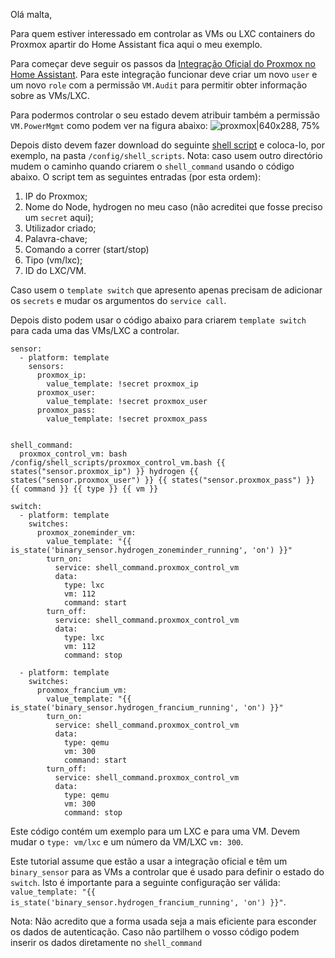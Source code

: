 Olá malta,

Para quem estiver interessado em controlar as VMs ou LXC containers do Proxmox apartir do Home Assistant fica aqui o meu exemplo.

Para começar deve seguir os passos da [Integração Oficial do Proxmox no Home Assistant](https://www.home-assistant.io/integrations/proxmoxve/).
Para este integração funcionar deve criar um novo `user` e um novo `role` com a permissão `VM.Audit` para permitir obter informação sobre as VMs/LXC.

Para podermos controlar o seu estado devem atribuir também a permissão `VM.PowerMgmt` como podem ver na figura abaixo:
![proxmox|640x288, 75%](upload://oVprpeClaJXOjNjuHhQKYFkF02o.png) 

Depois disto devem fazer download do seguinte [shell script](https://github.com/jfmcarreira/tutorials/blob/master/cpha/proxmox_switch/proxmox_control_vm.bash) e coloca-lo, por exemplo, na pasta `/config/shell_scripts`.
Nota: caso usem outro directório mudem o caminho quando criarem o `shell_command` usando o código abaixo.
O script tem as seguintes entradas (por esta ordem):
1. IP do Proxmox;
2. Nome do Node, hydrogen no meu caso (não acreditei que fosse preciso um `secret` aqui);
3. Utilizador criado;
4. Palavra-chave;
5. Comando a correr (start/stop)
6. Tipo (vm/lxc);
7. ID do LXC/VM.

Caso usem o `template switch` que apresento apenas precisam de adicionar os `secrets` e mudar os argumentos do `service call`.

Depois disto podem usar o código abaixo para criarem `template switch` para cada uma das VMs/LXC a controlar.
```
sensor:
  - platform: template
    sensors:
      proxmox_ip:
        value_template: !secret proxmox_ip
      proxmox_user:
        value_template: !secret proxmox_user
      proxmox_pass:
        value_template: !secret proxmox_pass
        
        
shell_command:
  proxmox_control_vm: bash /config/shell_scripts/proxmox_control_vm.bash {{ states("sensor.proxmox_ip") }} hydrogen {{ states("sensor.proxmox_user") }} {{ states("sensor.proxmox_pass") }} {{ command }} {{ type }} {{ vm }} 
  
switch:
  - platform: template
    switches:
      proxmox_zoneminder_vm:
        value_template: "{{ is_state('binary_sensor.hydrogen_zoneminder_running', 'on') }}"
        turn_on:
          service: shell_command.proxmox_control_vm
          data:
            type: lxc
            vm: 112
            command: start
        turn_off:
          service: shell_command.proxmox_control_vm
          data:
            type: lxc
            vm: 112
            command: stop
            
  - platform: template
    switches:
      proxmox_francium_vm:
        value_template: "{{ is_state('binary_sensor.hydrogen_francium_running', 'on') }}"
        turn_on:
          service: shell_command.proxmox_control_vm
          data:
            type: qemu
            vm: 300
            command: start
        turn_off:
          service: shell_command.proxmox_control_vm
          data:
            type: qemu
            vm: 300
            command: stop
```

Este código contém um exemplo para um LXC e para uma VM. Devem mudar o `type: vm/lxc` e um número da VM/LXC `vm: 300`.

Este tutorial assume que estão a usar a integração oficial e têm um `binary_sensor` para as VMs a controlar que é usado para definir o estado do `switch`.
Isto é importante para a seguinte configuração ser válida: `value_template: "{{ is_state('binary_sensor.hydrogen_francium_running', 'on') }}"`.

Nota: Não acredito que a forma usada seja a mais eficiente para esconder os dados de autenticação. Caso não partilhem o vosso código podem inserir os dados diretamente no `shell_command`
